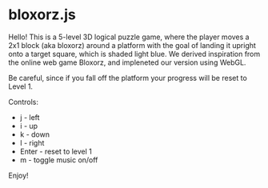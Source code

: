 # bloxorz.js

Hello! This is a 5-level 3D logical puzzle game, where the player moves a 2x1 block (aka bloxorz) around a platform with the goal of landing it upright onto a target square, which is shaded light blue.
We derived inspiration from the online web game Bloxorz, and impleneted our version using WebGL.

Be careful, since if you fall off the platform your progress will be reset to Level 1.

Controls:
* j - left
* i - up
* k - down
* l - right
* Enter - reset to level 1
* m - toggle music on/off

Enjoy!

